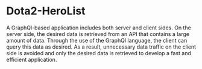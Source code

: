 # Dota2-HeroList

A GraphQl-based application includes both server and client sides. On the server side, the desired data is retrieved from an API that contains a large amount of data. Through the use of the GraphQl language, the client can query this data as desired. As a result, unnecessary data traffic on the client side is avoided and only the desired data is retrieved to develop a fast and efficient application.
